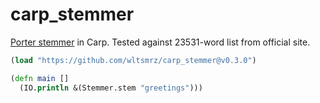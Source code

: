 # carp_stemmer

[Porter stemmer](https://tartarus.org/martin/PorterStemmer/) in Carp. Tested
against 23531-word list from official site.

```clojure
(load "https://github.com/wltsmrz/carp_stemmer@v0.3.0")

(defn main []
  (IO.println &(Stemmer.stem "greetings")))
```
